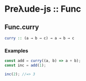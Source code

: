 # Preλude-js :: Func

## Func.curry

```haskell
curry :: (a → b → c) → a → b → c
```
### Examples
```javascript
const add = curry((a, b) => a + b);
const inc = add(1);

inc(2); //=> 3

```
